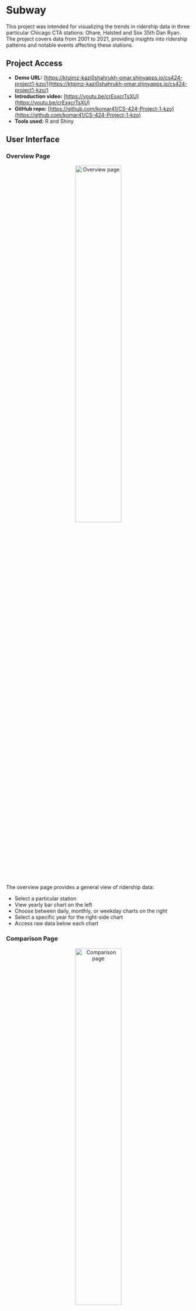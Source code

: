 # Subway
This project was intended for visualizing the trends in ridership data in three particular Chicago CTA stations: Ohare, Halsted and Sox 35th Dan Ryan. The project covers data from 2001 to 2021, providing insights into ridership patterns and notable events affecting these stations.

## Project Access

- **Demo URL:** [https://ktqjmz-kazi0shahrukh-omar.shinyapps.io/cs424-project1-kzo/](https://ktqjmz-kazi0shahrukh-omar.shinyapps.io/cs424-project1-kzo/)
- **Introduction video:** [https://youtu.be/crEsxcrTsXU](https://youtu.be/crEsxcrTsXU)
- **GitHub repo:** [https://github.com/komar41/CS-424-Project-1-kzo](https://github.com/komar41/CS-424-Project-1-kzo)
- **Tools used:** R and Shiny

## User Interface

### Overview Page

<p align="center">
  <img src="https://komar41.github.io/assets/img/projects/subway/overview/Overview%201.png" alt="Overview page" width="50%">
</p>

The overview page provides a general view of ridership data:
- Select a particular station
- View yearly bar chart on the left
- Choose between daily, monthly, or weekday charts on the right
- Select a specific year for the right-side chart
- Access raw data below each chart

### Comparison Page

<p align="center">
  <img src="comparison.png" alt="Comparison page" width="50%">
</p>

The comparison page allows users to compare ridership data between two stations:
- Select stations, chart types, and year filters for both sides
- View raw data below each chart

### Interesting Findings Page

<p align="center">
  <img src="findings.png" alt="Interesting findings page" width="50%">
</p>

This page showcases interesting insights from the ridership data, such as the impact of the COVID-19 outbreak in March 2020.

## About the Data

- **Data source:** Chicago Data Portal
- **File size:** 39MB
- **Content:** Ridership data for all CTA stations from 2001 to 2021
- **Day types:** W = Weekday, A = Saturday, U = Sunday/Holiday

<p align="center">
  <img src="data.png" alt="Sample data" width="50%">
</p>

### Data Processing

The original dataset was filtered for the three stations using R:

```R
library(dplyr)

cta <- read.csv(file = "CTA_-_Ridership_-__L__Station_Entries_-_Daily_Totals.tsv", sep = "\t", header = TRUE)

cta_halsted <- cta %>% filter(stationname == "UIC-Halsted")
write.table(cta_halsted, file = "cta_halsted.tsv", row.names=FALSE, sep="\t")

cta_ohare <- cta %>% filter(stationname == "O'Hare Airport")
write.table(cta_ohare, file = "cta_ohare.tsv", row.names=FALSE, sep="\t")

cta_sox <- cta %>% filter(stationname == "Sox-35th-Dan Ryan")
write.table(cta_sox, file = "cta_sox.tsv", row.names=FALSE, sep="\t")

